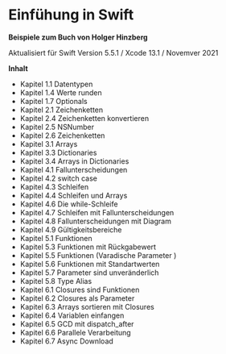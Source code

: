 #  Einfühung in Swift
**Beispiele zum Buch von Holger Hinzberg**

Aktualisiert für Swift Version 5.5.1 / Xcode 13.1 / Novemver 2021

**Inhalt**

- Kapitel 1.1 Datentypen
- Kapitel 1.4 Werte runden
- Kapitel 1.7 Optionals
- Kapitel 2.1 Zeichenketten
- Kapitel 2.4 Zeichenketten konvertieren
- Kapitel 2.5 NSNumber
- Kapitel 2.6 Zeichenketten
- Kapitel 3.1 Arrays
- Kapitel 3.3 Dictionaries
- Kapitel 3.4 Arrays in Dictionaries
- Kapitel 4.1 Fallunterscheidungen
- Kapitel 4.2 switch case
- Kapitel 4.3 Schleifen
- Kapitel 4.4 Schleifen und Arrays
- Kapitel 4.6 Die while-Schleife
- Kapitel 4.7 Schleifen mit Fallunterscheidungen
- Kapitel 4.8 Fallunterscheidungen mit Diagram
- Kapitel 4.9 Gültigkeitsbereiche
- Kapitel 5.1 Funktionen
- Kapitel 5.3 Funktionen mit Rückgabewert
- Kapitel 5.5 Funktionen (Varadische Parameter )
- Kapitel 5.6 Funktionen mit Standartwerten
- Kapitel 5.7 Parameter sind unveränderlich
- Kapitel 5.8 Type Alias
- Kapitel 6.1 Closures sind Funktionen
- Kapitel 6.2 Closures als Parameter
- Kapitel 6.3 Arrays sortieren mit Closures
- Kapitel 6.4 Variablen einfangen
- Kapitel 6.5 GCD mit dispatch_after
- Kapitel 6.6 Parallele Verarbeitung
- Kapitel 6.7 Async Download

